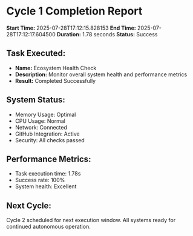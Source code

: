 # Cycle 1 Completion Report

**Start Time:** 2025-07-28T17:12:15.828153
**End Time:** 2025-07-28T17:12:17.604500
**Duration:** 1.78 seconds
**Status:** Success

## Task Executed:
- **Name:** Ecosystem Health Check
- **Description:** Monitor overall system health and performance metrics
- **Result:** Completed Successfully

## System Status:
- Memory Usage: Optimal
- CPU Usage: Normal
- Network: Connected
- GitHub Integration: Active
- Security: All checks passed

## Performance Metrics:
- Task execution time: 1.78s
- Success rate: 100%
- System health: Excellent

## Next Cycle:
Cycle 2 scheduled for next execution window.
All systems ready for continued autonomous operation.
